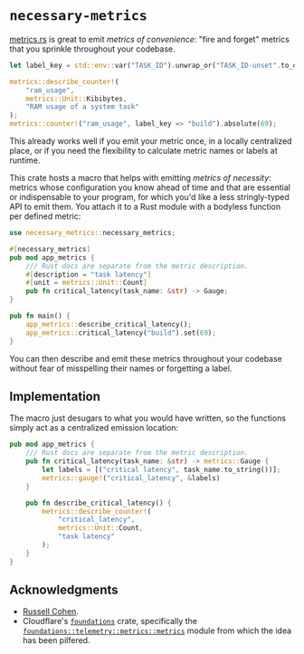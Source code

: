 # `necessary-metrics`

[metrics.rs] is great to emit _metrics of convenience_: "fire and forget"
metrics that you sprinkle throughout your codebase.

```rust
let label_key = std::env::var("TASK_ID").unwrap_or("TASK_ID-unset".to_owned());

metrics::describe_counter!(
    "ram_usage",
    metrics::Unit::Kibibytes,
    "RAM usage of a system task"
);
metrics::counter!("ram_usage", label_key => "build").absolute(69);
```

This already works well if you emit your metric once, in a locally centralized
place, or if you need the flexibility to calculate metric names or labels at
runtime.

This crate hosts a macro that helps with emitting _metrics of necessity_:
metrics whose configuration you know ahead of time and that are essential or
indispensable to your program, for which you'd like a less stringly-typed API
to emit them. You attach it to a Rust module with a bodyless function per
defined metric:

```rust
use necessary_metrics::necessary_metrics;

#[necessary_metrics]
pub mod app_metrics {
    /// Rust docs are separate from the metric description.
    #[description = "task latency"]
    #[unit = metrics::Unit::Count]
    pub fn critical_latency(task_name: &str) -> Gauge;
}

pub fn main() {
    app_metrics::describe_critical_latency();
    app_metrics::critical_latency("build").set(69);
}
```

You can then describe and emit these metrics throughout your codebase without
fear of misspelling their names or forgetting a label.

## Implementation

The macro just desugars to what you would have written, so the functions simply
act as a centralized emission location:

```rust
pub mod app_metrics {
    /// Rust docs are separate from the metric description.
    pub fn critical_latency(task_name: &str) -> metrics::Gauge {
        let labels = [("critical latency", task_name.to_string())];
        metrics::gauge!("critical_latency", &labels)
    }

    pub fn describe_critical_latency() {
        metrics::describe_counter!(
            "critical_latency",
            metrics::Unit::Count,
            "task latency"
        );
    }
}
```

## Acknowledgments

- [Russell Cohen](https://github.com/rcoh).
- Cloudflare's [`foundations`][foundations-crate] crate, specifically the
  [`foundations::telemetry::metrics::metrics`][foundations-crate-metrics-module]
  module from which the idea has been pilfered.

[metrics.rs]: https://metrics.rs/
[foundations-crate]: https://docs.rs/foundations/latest/foundations/index.html
[foundations-crate-metrics-module]: https://docs.rs/foundations/latest/foundations/telemetry/metrics/attr.metrics.html
